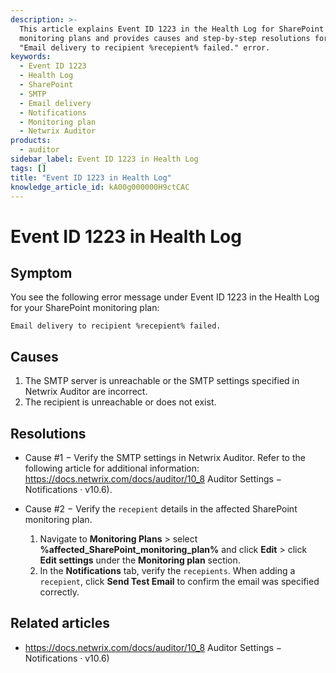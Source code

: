 ```yaml
---
description: >-
  This article explains Event ID 1223 in the Health Log for SharePoint
  monitoring plans and provides causes and step-by-step resolutions for the
  "Email delivery to recipient %recepient% failed." error.
keywords:
  - Event ID 1223
  - Health Log
  - SharePoint
  - SMTP
  - Email delivery
  - Notifications
  - Monitoring plan
  - Netwrix Auditor
products:
  - auditor
sidebar_label: Event ID 1223 in Health Log
tags: []
title: "Event ID 1223 in Health Log"
knowledge_article_id: kA00g000000H9ctCAC
---
```


# Event ID 1223 in Health Log

## Symptom

You see the following error message under Event ID 1223 in the Health Log for your SharePoint monitoring plan:

```
Email delivery to recipient %recepient% failed.
```

## Causes

1. The SMTP server is unreachable or the SMTP settings specified in Netwrix Auditor are incorrect.
2. The recipient is unreachable or does not exist.

## Resolutions

- Cause #1 − Verify the SMTP settings in Netwrix Auditor. Refer to the following article for additional information: https://docs.netwrix.com/docs/auditor/10_8 Auditor Settings − Notifications · v10.6).

- Cause #2 − Verify the `recepient` details in the affected SharePoint monitoring plan.

  1. Navigate to **Monitoring Plans** > select **%affected_SharePoint_monitoring_plan%** and click **Edit** > click **Edit settings** under the **Monitoring plan** section.
  2. In the **Notifications** tab, verify the `recepients`. When adding a `recepient`, click **Send Test Email** to confirm the email was specified correctly.

## Related articles

- https://docs.netwrix.com/docs/auditor/10_8 Auditor Settings − Notifications · v10.6)

